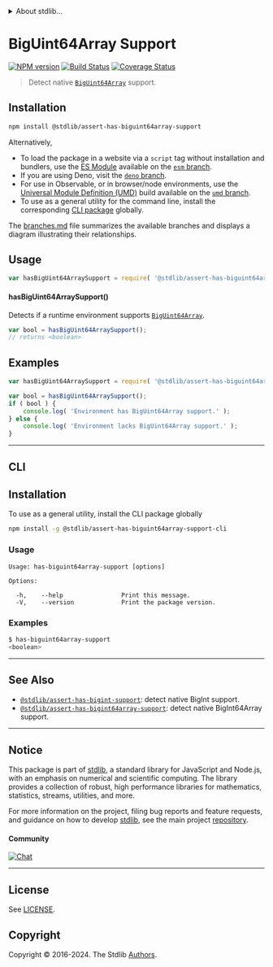 <!--

@license Apache-2.0

Copyright (c) 2021 The Stdlib Authors.

Licensed under the Apache License, Version 2.0 (the "License");
you may not use this file except in compliance with the License.
You may obtain a copy of the License at

   http://www.apache.org/licenses/LICENSE-2.0

Unless required by applicable law or agreed to in writing, software
distributed under the License is distributed on an "AS IS" BASIS,
WITHOUT WARRANTIES OR CONDITIONS OF ANY KIND, either express or implied.
See the License for the specific language governing permissions and
limitations under the License.

-->


<details>
  <summary>
    About stdlib...
  </summary>
  <p>We believe in a future in which the web is a preferred environment for numerical computation. To help realize this future, we've built stdlib. stdlib is a standard library, with an emphasis on numerical and scientific computation, written in JavaScript (and C) for execution in browsers and in Node.js.</p>
  <p>The library is fully decomposable, being architected in such a way that you can swap out and mix and match APIs and functionality to cater to your exact preferences and use cases.</p>
  <p>When you use stdlib, you can be absolutely certain that you are using the most thorough, rigorous, well-written, studied, documented, tested, measured, and high-quality code out there.</p>
  <p>To join us in bringing numerical computing to the web, get started by checking us out on <a href="https://github.com/stdlib-js/stdlib">GitHub</a>, and please consider <a href="https://opencollective.com/stdlib">financially supporting stdlib</a>. We greatly appreciate your continued support!</p>
</details>

# BigUint64Array Support

[![NPM version][npm-image]][npm-url] [![Build Status][test-image]][test-url] [![Coverage Status][coverage-image]][coverage-url] <!-- [![dependencies][dependencies-image]][dependencies-url] -->

> Detect native [`BigUint64Array`][mdn-biguint64array] support.

<section class="installation">

## Installation

```bash
npm install @stdlib/assert-has-biguint64array-support
```

Alternatively,

-   To load the package in a website via a `script` tag without installation and bundlers, use the [ES Module][es-module] available on the [`esm` branch][esm-url].
-   If you are using Deno, visit the [`deno` branch][deno-url].
-   For use in Observable, or in browser/node environments, use the [Universal Module Definition (UMD)][umd] build available on the [`umd` branch][umd-url].
-   To use as a general utility for the command line, install the corresponding [CLI package][cli-section] globally.

The [branches.md][branches-url] file summarizes the available branches and displays a diagram illustrating their relationships.

</section>

<section class="usage">

## Usage

```javascript
var hasBigUint64ArraySupport = require( '@stdlib/assert-has-biguint64array-support' );
```

#### hasBigUint64ArraySupport()

Detects if a runtime environment supports [`BigUint64Array`][mdn-biguint64array].

```javascript
var bool = hasBigUint64ArraySupport();
// returns <boolean>
```

</section>

<!-- /.usage -->

<section class="examples">

## Examples

<!-- eslint no-undef: "error" -->

```javascript
var hasBigUint64ArraySupport = require( '@stdlib/assert-has-biguint64array-support' );

var bool = hasBigUint64ArraySupport();
if ( bool ) {
    console.log( 'Environment has BigUint64Array support.' );
} else {
    console.log( 'Environment lacks BigUint64Array support.' );
}
```

</section>

<!-- /.examples -->

* * *

<section class="cli">

## CLI

<section class="installation">

## Installation

To use as a general utility, install the CLI package globally

```bash
npm install -g @stdlib/assert-has-biguint64array-support-cli
```

</section>

<!-- CLI usage documentation. -->

<section class="usage">

### Usage

```text
Usage: has-biguint64array-support [options]

Options:

  -h,    --help                Print this message.
  -V,    --version             Print the package version.
```

</section>

<!-- /.usage -->

<section class="examples">

### Examples

```bash
$ has-biguint64array-support
<boolean>
```

</section>

<!-- /.examples -->

</section>

<!-- /.cli -->

<!-- Section for related `stdlib` packages. Do not manually edit this section, as it is automatically populated. -->

<section class="related">

* * *

## See Also

-   <span class="package-name">[`@stdlib/assert-has-bigint-support`][@stdlib/assert/has-bigint-support]</span><span class="delimiter">: </span><span class="description">detect native BigInt support.</span>
-   <span class="package-name">[`@stdlib/assert-has-bigint64array-support`][@stdlib/assert/has-bigint64array-support]</span><span class="delimiter">: </span><span class="description">detect native BigInt64Array support.</span>

</section>

<!-- /.related -->

<!-- Section for all links. Make sure to keep an empty line after the `section` element and another before the `/section` close. -->


<section class="main-repo" >

* * *

## Notice

This package is part of [stdlib][stdlib], a standard library for JavaScript and Node.js, with an emphasis on numerical and scientific computing. The library provides a collection of robust, high performance libraries for mathematics, statistics, streams, utilities, and more.

For more information on the project, filing bug reports and feature requests, and guidance on how to develop [stdlib][stdlib], see the main project [repository][stdlib].

#### Community

[![Chat][chat-image]][chat-url]

---

## License

See [LICENSE][stdlib-license].


## Copyright

Copyright &copy; 2016-2024. The Stdlib [Authors][stdlib-authors].

</section>

<!-- /.stdlib -->

<!-- Section for all links. Make sure to keep an empty line after the `section` element and another before the `/section` close. -->

<section class="links">

[npm-image]: http://img.shields.io/npm/v/@stdlib/assert-has-biguint64array-support.svg
[npm-url]: https://npmjs.org/package/@stdlib/assert-has-biguint64array-support

[test-image]: https://github.com/stdlib-js/assert-has-biguint64array-support/actions/workflows/test.yml/badge.svg?branch=main
[test-url]: https://github.com/stdlib-js/assert-has-biguint64array-support/actions/workflows/test.yml?query=branch:main

[coverage-image]: https://img.shields.io/codecov/c/github/stdlib-js/assert-has-biguint64array-support/main.svg
[coverage-url]: https://codecov.io/github/stdlib-js/assert-has-biguint64array-support?branch=main

<!--

[dependencies-image]: https://img.shields.io/david/stdlib-js/assert-has-biguint64array-support.svg
[dependencies-url]: https://david-dm.org/stdlib-js/assert-has-biguint64array-support/main

-->

[chat-image]: https://img.shields.io/gitter/room/stdlib-js/stdlib.svg
[chat-url]: https://app.gitter.im/#/room/#stdlib-js_stdlib:gitter.im

[stdlib]: https://github.com/stdlib-js/stdlib

[stdlib-authors]: https://github.com/stdlib-js/stdlib/graphs/contributors

[cli-section]: https://github.com/stdlib-js/assert-has-biguint64array-support#cli
[cli-url]: https://github.com/stdlib-js/assert-has-biguint64array-support/tree/cli
[@stdlib/assert-has-biguint64array-support]: https://github.com/stdlib-js/assert-has-biguint64array-support/tree/main

[umd]: https://github.com/umdjs/umd
[es-module]: https://developer.mozilla.org/en-US/docs/Web/JavaScript/Guide/Modules

[deno-url]: https://github.com/stdlib-js/assert-has-biguint64array-support/tree/deno
[umd-url]: https://github.com/stdlib-js/assert-has-biguint64array-support/tree/umd
[esm-url]: https://github.com/stdlib-js/assert-has-biguint64array-support/tree/esm
[branches-url]: https://github.com/stdlib-js/assert-has-biguint64array-support/blob/main/branches.md

[stdlib-license]: https://raw.githubusercontent.com/stdlib-js/assert-has-biguint64array-support/main/LICENSE

[mdn-biguint64array]: https://developer.mozilla.org/en-US/docs/Web/JavaScript/Reference/Global_Objects/BigUint64Array

<!-- <related-links> -->

[@stdlib/assert/has-bigint-support]: https://github.com/stdlib-js/assert-has-bigint-support

[@stdlib/assert/has-bigint64array-support]: https://github.com/stdlib-js/assert-has-bigint64array-support

<!-- </related-links> -->

</section>

<!-- /.links -->
